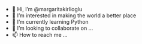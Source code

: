 - 👋 Hi, I’m @margaritakirlioglu
- 👀 I’m interested in making the world a better place
- 🌱 I’m currently learning Python
- 💞️ I’m looking to collaborate on ...
- 📫 How to reach me ...

<!---
margiekirl/margiekirl is a ✨ special ✨ repository because its `README.md` (this file) appears on your GitHub profile.
You can click the Preview link to take a look at your changes.
--->
